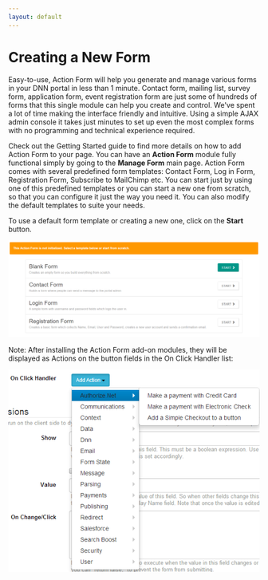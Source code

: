 ```yaml
---
layout: default
---
```


# Creating a New Form

Easy-to-use, Action Form will help you generate and manage various forms in your DNN portal in less than 1 minute. Contact form, mailing list, survey form, application form, event registration form are just some of hundreds of forms that this single module can help you create and control. We've spent a lot of time making the interface friendly and intuitive. Using a simple AJAX admin console it takes just minutes to set up even the most complex forms with no programming and technical experience required.

Check out the Getting Started guide to find more details on how to add Action Form to your page. You can have an <b>Action Form</b> module fully functional simply by going to the <b>Manage Form</b> main page. Action Form comes with several predefined form templates: Contact Form, Log in Form, Registration Form, Subscribe to MailChimp etc. You can start just by using one of this predefined templates or you can start a new one from scratch, so that you can configure it just the way you need it. You can also modify the default templates to suite your needs.

To use a default form template or creating a new one, click on the <b>Start</b> button.

![addnew](/action-form/images/addnew.png "addnew")

Note: After installing the Action Form add-on modules, they will be displayed as Actions on the button fields in the On Click Handler list:

![handler](/action-form/images/handler.png "handler")